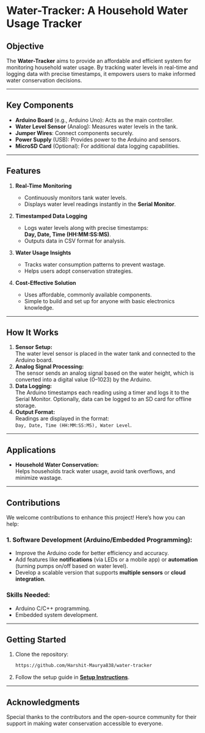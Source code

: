 # **Water-Tracker: A Household Water Usage Tracker**

## **Objective**
The **Water-Tracker** aims to provide an affordable and efficient system for monitoring household water usage. By tracking water levels in real-time and logging data with precise timestamps, it empowers users to make informed water conservation decisions.

---

## **Key Components**
- **Arduino Board** (e.g., Arduino Uno): Acts as the main controller.
- **Water Level Sensor** (Analog): Measures water levels in the tank.
- **Jumper Wires**: Connect components securely.
- **Power Supply** (USB): Provides power to the Arduino and sensors.
- **MicroSD Card** (Optional): For additional data logging capabilities.

---

## **Features**
1. **Real-Time Monitoring**  
   - Continuously monitors tank water levels.  
   - Displays water level readings instantly in the **Serial Monitor**.

2. **Timestamped Data Logging**  
   - Logs water levels along with precise timestamps:  
     **Day, Date, Time (HH:MM:SS:MS)**.  
   - Outputs data in CSV format for analysis.

3. **Water Usage Insights**  
   - Tracks water consumption patterns to prevent wastage.  
   - Helps users adopt conservation strategies.  

4. **Cost-Effective Solution**  
   - Uses affordable, commonly available components.  
   - Simple to build and set up for anyone with basic electronics knowledge.

---

## **How It Works**
1. **Sensor Setup:**  
   The water level sensor is placed in the water tank and connected to the Arduino board.  
2. **Analog Signal Processing:**  
   The sensor sends an analog signal based on the water height, which is converted into a digital value (0–1023) by the Arduino.  
3. **Data Logging:**  
   The Arduino timestamps each reading using a timer and logs it to the Serial Monitor. Optionally, data can be logged to an SD card for offline storage.  
4. **Output Format:**  
   Readings are displayed in the format:  
   `Day, Date, Time (HH:MM:SS:MS), Water Level`.  

---

## **Applications**
- **Household Water Conservation:**  
   Helps households track water usage, avoid tank overflows, and minimize wastage.

---

## **Contributions**
We welcome contributions to enhance this project! Here’s how you can help:  

### **1. Software Development (Arduino/Embedded Programming):**  
   - Improve the Arduino code for better efficiency and accuracy.  
   - Add features like **notifications** (via LEDs or a mobile app) or **automation** (turning pumps on/off based on water level).  
   - Develop a scalable version that supports **multiple sensors** or **cloud integration**.  

### **Skills Needed:**  
   - Arduino C/C++ programming.  
   - Embedded system development.  

---

## **Getting Started**
1. Clone the repository:
   ```bash
   https://github.com/Harshit-Maurya838/water-tracker
   ```
2. Follow the setup guide in [**Setup Instructions**](#).

---

## **Acknowledgments**
Special thanks to the contributors and the open-source community for their support in making water conservation accessible to everyone.
